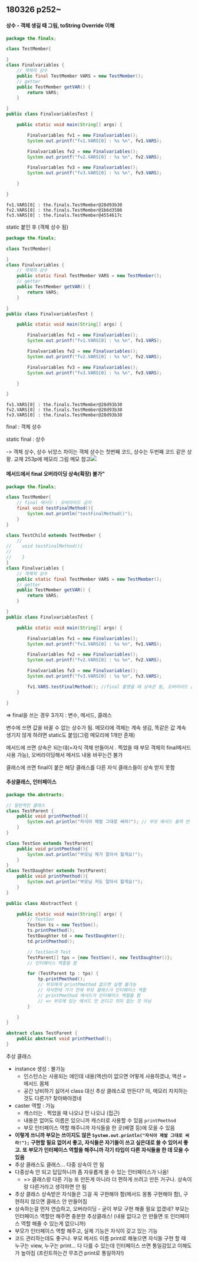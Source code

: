 ## 180326 p252~

#### 상수 - 객체 생길 때 그림, toString Override 이해

```java
package the.finals;

class TestMember{

}
class Finalvariables {
    // 객체의 상수
    public final TestMember VARS = new TestMember();
    // getter
    public TestMember getVAR() {
        return VARS;
    }

}
public class FinalvariablesTest {

    public static void main(String[] args) {

        Finalvariables fv1 = new Finalvariables();
        System.out.printf("fv1.VARS[0] : %s %n", fv1.VARS);

        Finalvariables fv2 = new Finalvariables();
        System.out.printf("fv2.VARS[0] : %s %n", fv2.VARS);

        Finalvariables fv3 = new Finalvariables();
        System.out.printf("fv3.VARS[0] : %s %n", fv3.VARS);

    }

}
```

```
fv1.VARS[0] : the.finals.TestMember@28d93b30 
fv2.VARS[0] : the.finals.TestMember@1b6d3586 
fv3.VARS[0] : the.finals.TestMember@4554617c
```

static 붙인 후 \(객체 상수 됨\)

```java
package the.finals;

class TestMember{

}
class Finalvariables {
    // 객체의 상수
    public static final TestMember VARS = new TestMember();
    // getter
    public TestMember getVAR() {
        return VARS;
    }

}
public class FinalvariablesTest {

    public static void main(String[] args) {

        Finalvariables fv1 = new Finalvariables();
        System.out.printf("fv1.VARS[0] : %s %n", fv1.VARS);

        Finalvariables fv2 = new Finalvariables();
        System.out.printf("fv2.VARS[0] : %s %n", fv2.VARS);

        Finalvariables fv3 = new Finalvariables();
        System.out.printf("fv3.VARS[0] : %s %n", fv3.VARS);

    }

}
```

```
fv1.VARS[0] : the.finals.TestMember@28d93b30 
fv2.VARS[0] : the.finals.TestMember@28d93b30 
fv3.VARS[0] : the.finals.TestMember@28d93b30
```

final : 객체 상수

static final : 상수

-&gt; 객체 상수, 상수 뉘앙스 차이는 객체 상수는 첫번째 코드, 상수는 두번째 코드 같은 상황. 교재 253p에 메모리 그림 메모 참고![](/assets/032601.png)

#### 메서드에서 final 오버라이딩 상속\(확장\) 불가"

```java
package the.finals;

class TestMember{
    // final 메서드 : 오버라이드 금지
    final void testFinalMethod(){
        System.out.println("testFinalMethod()");
    }
}

class TestChild extends TestMember {
    // 
//    void testFinalMethod(){
//        
//    }
}
class Finalvariables {
    // 객체의 상수
    public static final TestMember VARS = new TestMember();
    // getter
    public TestMember getVAR() {
        return VARS;
    }

}
public class FinalvariablesTest {

    public static void main(String[] args) {

        Finalvariables fv1 = new Finalvariables();
        System.out.printf("fv1.VARS[0] : %s %n", fv1.VARS);

        Finalvariables fv2 = new Finalvariables();
        System.out.printf("fv2.VARS[0] : %s %n", fv2.VARS);

        Finalvariables fv3 = new Finalvariables();
        System.out.printf("fv3.VARS[0] : %s %n", fv3.VARS);

        fv1.VARS.testFinalMethod(); //final 붙였을 때 상속은 됨, 오버라이드 금지
    }

}
```

=&gt; final을 쓰는 경우 3가지 : 변수, 메서드, 클래스

변수에 쓰면 값을 바꿀 수 없는 상수가 됨. 메모리에 객체는 계속 생김, 똑같은 값 계속 생기지 않게 하려면 static도 붙임\(그럼 메모리에 1개만 존재\)

메서드에 쓰면 상속은 되는데\(=자식 객체 만들어서 . 찍었을 때 부모 객체의 final메서드 사용 가능\), 오버라이딩해서 메서드 내용 바꾸는건 불가

클래스에 쓰면 final이 붙은 해당 클래스를 다른 자식 클래스들이 상속 받지 못함

#### 추상클래스, 인터페이스

```java
package the.abstracts;

// 일반적인 클래스
class TestParent {
    public void printPmethod(){
        System.out.println("자식아 제발 그대로 써라!"); // 부모 메서드 출력 안 됨, 자식들이 갖고 있는게 쓰임
    }
}

class TestSon extends TestParent{
    public void printPmethod(){
        System.out.println("부모님 제가 알아서 할게요!");
    }
}
class TestDaughter extends TestParent{
    public void printPmethod(){
        System.out.println("부모님 저도 알아서 할게요!");
    }
}

public class AbstractTest {

    public static void main(String[] args) {
        // TestSon
        TestSon ts = new TestSon();
        ts.printPmethod();
        TestDaughter td = new TestDaughter();
        td.printPmethod();

        // TestSon과 Test
        TestParent[] tps = {new TestSon(), new TestDaughter()};
        // 인터페이스 역할을 함

        for (TestParent tp : tps) {
            tp.printPmethod(); 
            // 부모에게 printPmethod 없으면 실행 불가능
            // 자식한테 가기 전에 부모 클래스가 인터페이스 역할
            // printPmethod 메서드가 인터페이스 역할을 함
            // => 부모에 있는 메서드 안 쓴다고 의미 없는 것 아님
        }

    }
}
```

```java
abstract class TestParent {
    public abstract void printPmethod(); 
}
```

추상 클래스

* instance 생성 : 불가능
  * 인스턴스는 사용되는 애인데 내용\(액션\)이 없으면 어떻게 사용하겠냐, 액션 = 메서드 몸체
  * 공간 낭비하기 싫어서 class 대신 추상 클래스로 만든다? 아, 메모리 차지하는 것도 다른가? 찾아봐야겠네
* caster 역할 : 가능
  * 캐스터는 . 찍었을 때 나오냐 안 나오냐 \(접근\)
  * 내용은 없어도 이름은 있으니까 캐스터로 사용할 수 있음 `printPmethod`
  * 부모 인터페이스 역할 해주니까 자식들을 한 곳\(배열 등\)에 모을 수 있음
* **이렇게 쓰니까 부모는 쓰이지도 않은 **`System.out.println("자식아 제발 그대로 써라!");`** 구현할 필요 없어서 좋고, 자식들은 자기들이 쓰고 싶은대로 쓸 수 있어서 좋고. 또 부모가 인터페이스 역할을 해주니까 각기 타입이 다른 자식들을 한 데 모을 수 있음**
* 추상 클래스도 클래스... 다중 상속이 안 됨
* 다중상속 안 되고 답답하니까 좀 자유롭게 쓸 수 있는 인터페이스가 나옴!
  * =&gt; 클래스랑 다른 기능 또 만든게 아니라 더 편하게 쓰려고 만든 거구나. 상속이랑 다른거라고 생각하면 안 됨
* 추상 클래스 상속받은 자식들은 그걸 꼭 구현해야 함\(메서드 몽통 구현해야 함\), 구현하지 않으면 클래스 안 만들어짐
* 상속하는걸 먼저 연습하고, 오버라이딩 - 굳이 부모 구현 해줄 필요 없겠네? 부모는 인터페이스 역할만 해주면 충분한 추상클래스! \(내용 없다고 안 만들면 또 인터페이스 역할 해줄 수 있는게 없으니까\)
* 부모가 인터페이스 역할 해주고, 실제 기능은 자식이 갖고 있는 기능
* 코드 관리하는데도 좋구나. 부모 메서드 이름 print로 해놓으면 자식들 구현 할 때 누구는 view, 누구는 print... 다 다를 수 있는데 인터페이스 쓰면 통일감있고 이해도가 높아짐 \(프린트하는건 무조건 print로 통일하자!\)




